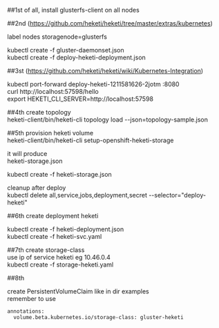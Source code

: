 ##1st of all, install glusterfs-client on all nodes

##2nd (https://github.com/heketi/heketi/tree/master/extras/kubernetes)

label nodes storagenode=glusterfs  

kubectl create -f gluster-daemonset.json  
kubectl create -f deploy-heketi-deployment.json  

##3st (https://github.com/heketi/heketi/wiki/Kubernetes-Integration)

kubectl port-forward deploy-heketi-1211581626-2jotm :8080  
curl http://localhost:57598/hello  
export HEKETI_CLI_SERVER=http://localhost:57598  

##4th
create topology  
heketi-client/bin/heketi-cli topology load --json=topology-sample.json  

##5th
provision heketi volume  
heketi-client/bin/heketi-cli setup-openshift-heketi-storage  

it will produce  
heketi-storage.json  

kubectl create -f heketi-storage.json  

cleanup after deploy  
kubectl delete all,service,jobs,deployment,secret --selector="deploy-heketi"  


##6th
create deployment heketi  

kubectl create -f heketi-deployment.json  
kubectl create -f heketi-svc.yaml  

##7th
create storage-class  
use ip of service heketi eg 10.46.0.4  
kubectl create -f storage-heketi.yaml    

##8th

create PersistentVolumeClaim like in dir examples  
remember  to use  

```
annotations:
  volume.beta.kubernetes.io/storage-class: gluster-heketi
```  
